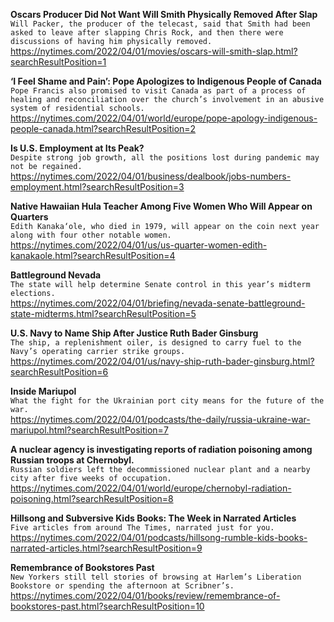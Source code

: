 **Oscars Producer Did Not Want Will Smith Physically Removed After Slap**\
`Will Packer, the producer of the telecast, said that Smith had been asked to leave after slapping Chris Rock, and then there were discussions of having him physically removed.`\
https://nytimes.com/2022/04/01/movies/oscars-will-smith-slap.html?searchResultPosition=1

**‘I Feel Shame and Pain’: Pope Apologizes to Indigenous People of Canada**\
`Pope Francis also promised to visit Canada as part of a process of healing and reconciliation over the church’s involvement in an abusive system of residential schools.`\
https://nytimes.com/2022/04/01/world/europe/pope-apology-indigenous-people-canada.html?searchResultPosition=2

**Is U.S. Employment at Its Peak?**\
`Despite strong job growth, all the positions lost during pandemic may not be regained.`\
https://nytimes.com/2022/04/01/business/dealbook/jobs-numbers-employment.html?searchResultPosition=3

**Native Hawaiian Hula Teacher Among Five Women Who Will Appear on Quarters**\
`Edith Kanaka‘ole, who died in 1979, will appear on the coin next year along with four other notable women.`\
https://nytimes.com/2022/04/01/us/us-quarter-women-edith-kanakaole.html?searchResultPosition=4

**Battleground Nevada**\
`The state will help determine Senate control in this year’s midterm elections.`\
https://nytimes.com/2022/04/01/briefing/nevada-senate-battleground-state-midterms.html?searchResultPosition=5

**U.S. Navy to Name Ship After Justice Ruth Bader Ginsburg**\
`The ship, a replenishment oiler, is designed to carry fuel to the Navy’s operating carrier strike groups.`\
https://nytimes.com/2022/04/01/us/navy-ship-ruth-bader-ginsburg.html?searchResultPosition=6

**Inside Mariupol**\
`What the fight for the Ukrainian port city means for the future of the war.`\
https://nytimes.com/2022/04/01/podcasts/the-daily/russia-ukraine-war-mariupol.html?searchResultPosition=7

**A nuclear agency is investigating reports of radiation poisoning among Russian troops at Chernobyl.**\
`Russian soldiers left the decommissioned nuclear plant and a nearby city after five weeks of occupation.`\
https://nytimes.com/2022/04/01/world/europe/chernobyl-radiation-poisoning.html?searchResultPosition=8

**Hillsong and Subversive Kids Books: The Week in Narrated Articles**\
`Five articles from around The Times, narrated just for you.`\
https://nytimes.com/2022/04/01/podcasts/hillsong-rumble-kids-books-narrated-articles.html?searchResultPosition=9

**Remembrance of Bookstores Past**\
`New Yorkers still tell stories of browsing at Harlem’s Liberation Bookstore or spending the afternoon at Scribner’s.`\
https://nytimes.com/2022/04/01/books/review/remembrance-of-bookstores-past.html?searchResultPosition=10

